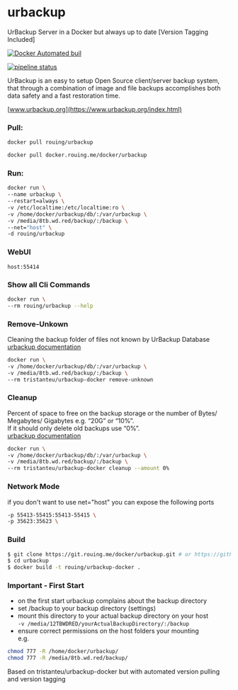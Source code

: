 # urbackup
UrBackup Server in a Docker but always up to date [Version Tagging Included]

[![Docker Automated buil](https://img.shields.io/docker/automated/jrottenberg/ffmpeg.svg)](https://hub.docker.com/r/rouing/urbackup/) 

[![pipeline status](https://git.rouing.me/docker/urbackup/badges/master/pipeline.svg)](https://git.rouing.me/docker/urbackup/commits/master)


UrBackup is an easy to setup Open Source client/server backup system, that through a combination of image and file backups accomplishes both data safety and a fast restoration time.

[www.urbackup.org](https://www.urbackup.org/index.html)


### Pull:
```bash
docker pull rouing/urbackup
```

```bash
docker pull docker.rouing.me/docker/urbackup
```

### Run:
```bash
docker run \
--name urbackup \
--restart=always \
-v /etc/localtime:/etc/localtime:ro \
-v /home/docker/urbackup/db/:/var/urbackup \
-v /media/8tb.wd.red/backup/:/backup \
--net="host" \
-d rouing/urbackup
```

### WebUI
`host:55414`

### Show all Cli Commands
```bash
docker run \
--rm rouing/urbackup --help
```

### Remove-Unkown
Cleaning the backup folder of files not known by UrBackup Database  
[urbackup documentation](https://www.urbackup.org/administration_manual.html#x1-10000011.4)  
```bash
docker run \
-v /home/docker/urbackup/db/:/var/urbackup \
-v /media/8tb.wd.red/backup/:/backup \
--rm tristanteu/urbackup-docker remove-unknown
```

### Cleanup
Percent of space to free on the backup storage or the number of Bytes/ Megabytes/ Gigabytes e.g. “20G” or “10%”.  
If it should only delete old backups use “0%”.  
[urbackup documentation](https://www.urbackup.org/administration_manual.html#x1-9900011.3)  
```bash
docker run \
-v /home/docker/urbackup/db/:/var/urbackup \
-v /media/8tb.wd.red/backup/:/backup \
--rm tristanteu/urbackup-docker cleanup --amount 0%
```

### Network Mode
if you don't want to use net="host" you can expose the following ports
```bash
-p 55413-55415:55413-55415 \
-p 35623:35623 \
```

### Build
```bash
$ git clone https://git.rouing.me/docker/urbackup.git # or https://github.com/rouing/urbackup
$ cd urbackup
$ docker build -t rouing/urbackup-docker .
```

### Important - First Start
- on the first start urbackup complains about the backup directory  
- set /backup to your backup directory (settings)  
- mount this directory to your actual backup directory on your host  
`-v /media/12TBWDRED/yourActualBackupDirectory/:/backup`
- ensure correct permissions on the host folders your mounting  
e.g.  
```bash
chmod 777 -R /home/docker/urbackup/  
chmod 777 -R /media/8tb.wd.red/backup/
```


Based on tristanteu/urbackup-docker but with automated version pulling and version tagging

